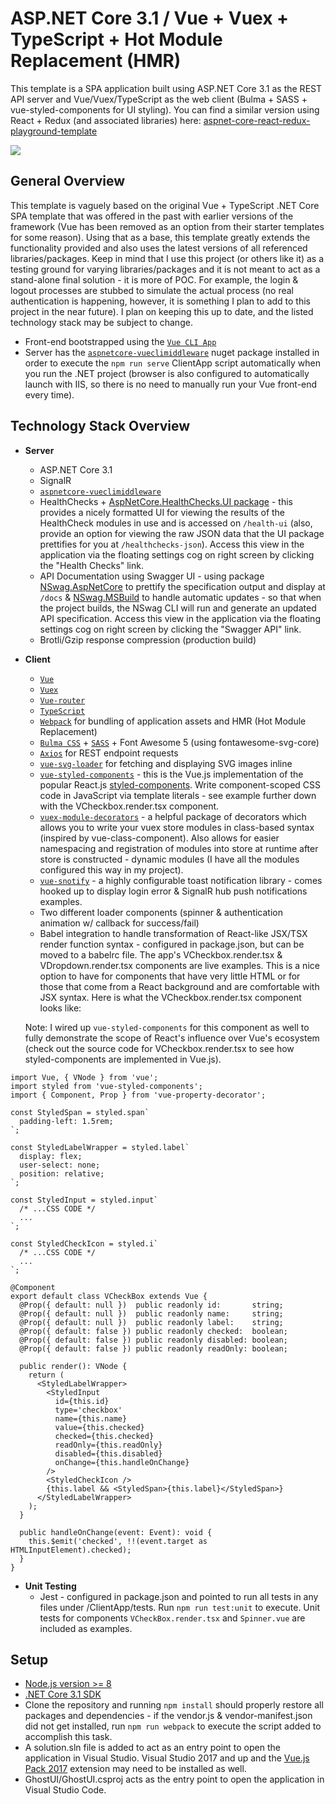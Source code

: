 # ASP.NET Core 3.1 / Vue + Vuex + TypeScript + Hot Module Replacement (HMR)
This template is a SPA application built using ASP.NET Core 3.1 as the REST API server and Vue/Vuex/TypeScript as the web client (Bulma + SASS + vue-styled-components for UI styling). You can find a similar version using React + Redux (and associated libraries) here: [aspnet-core-react-redux-playground-template](https://github.com/based-ghost/aspnet-core-react-redux-playground-template)


![](https://j.gifs.com/oVKkEY.gif)


## General Overview
This template is vaguely based on the original Vue + TypeScript .NET Core SPA template that was offered in the past with earlier versions of the framework (Vue has been removed as an option from their starter templates for some reason). Using that as a base, this template greatly extends the functionality provided and also uses the latest versions of all referenced libraries/packages. Keep in mind that I use this project (or others like it) as a testing ground for varying libraries/packages and it is not meant to act as a stand-alone final solution - it is more of POC. For example, the login & logout processes are stubbed to simulate the actual process (no real authentication is happening, however, it is something I plan to add to this project in the near future). I plan on keeping this up to date, and the listed technology stack may be subject to change.

* Front-end bootstrapped using the [`Vue CLI App`](https://cli.vuejs.org)
* Server has the [`aspnetcore-vueclimiddleware`](https://github.com/EEParker/aspnetcore-vueclimiddleware) nuget package installed in order to execute the `npm run serve` ClientApp script automatically when you run the .NET project (browser is also configured to automatically launch with IIS, so there is no need to manually run your Vue front-end every time).

## Technology Stack Overview
- **Server**
  - ASP.NET Core 3.1
  - SignalR
  - [`aspnetcore-vueclimiddleware`](https://github.com/EEParker/aspnetcore-vueclimiddleware)
  - HealthChecks + [AspNetCore.HealthChecks.UI package](https://github.com/xabaril/AspNetCore.Diagnostics.HealthChecks) - this provides  a nicely formatted UI for viewing the results of the HealthCheck modules in use and is accessed on ```/health-ui``` (also, provide an option for viewing the raw JSON data that the UI package prettifies for you at ```/healthchecks-json```). Access this view in the application via the floating settings cog on right screen by clicking the "Health Checks" link.
  - API Documentation using Swagger UI - using package [NSwag.AspNetCore](http://NSwag.org) to prettify the specification output and display at ```/docs``` & [NSwag.MSBuild](http://NSwag.org) to handle automatic updates - so that when the project builds, the NSwag CLI will run and generate an updated API specification. Access this view in the application via the floating settings cog on right screen by clicking the "Swagger API" link.
  - Brotli/Gzip response compression (production build)
- **Client**
  - [`Vue`](https://vuejs.org/)
  - [`Vuex`](https://vuex.vuejs.org/)
  - [`Vue-router`](https://router.vuejs.org/)
  - [`TypeScript`](https://www.typescriptlang.org/)
  - [`Webpack`](https://github.com/webpack/webpack) for bundling of application assets and HMR (Hot Module Replacement)
  - [`Bulma CSS`](https://bulma.io/) + [`SASS`](https://github.com/sass/sass) + Font Awesome 5 (using fontawesome-svg-core)
  - [`Axios`](https://github.com/axios/axios) for REST endpoint requests
  - [`vue-svg-loader`](https://github.com/axios/axios) for fetching and displaying SVG images inline
  - [`vue-styled-components`](https://github.com/styled-components/vue-styled-components) - this is the Vue.js implementation of the popular React.js [styled-components](https://www.styled-components.com/). Write component-scoped CSS code in JavaScript via template literals - see example further down with the VCheckbox.render.tsx component.
  - [`vuex-module-decorators`](https://github.com/championswimmer/vuex-module-decorators) - a helpful package of decorators which allows you to write your vuex store modules in class-based syntax (inspired by vue-class-component). Also allows for easier namespacing and registration of modules into store at runtime after store is constructed - dynamic modules (I have all the modules configured this way in my project).
  - [`vue-snotify`](https://github.com/artemsky/vue-snotify) - a highly configurable toast notification library - comes hooked up to display login error & SignalR hub push notifications examples.
  - Two different loader components (spinner & authentication animation w/ callback for success/fail)
  - Babel integration to handle transformation of React-like JSX/TSX render function syntax - configured in package.json, but can be moved to a babelrc file. The app's VCheckbox.render.tsx & VDropdown.render.tsx components are live examples. This is a nice option to have for components that have very little HTML or for those that come from a React background and are comfortable with JSX syntax. Here is what the VCheckbox.render.tsx component looks like:
  
  Note: I wired up ```vue-styled-components``` for this component as well to fully demonstrate the scope of React's influence over Vue's ecosystem (check out the source code for VCheckbox.render.tsx to see how styled-components are implemented in Vue.js).
  
```TSX
import Vue, { VNode } from 'vue';
import styled from 'vue-styled-components';
import { Component, Prop } from 'vue-property-decorator';

const StyledSpan = styled.span`
  padding-left: 1.5rem;
`;

const StyledLabelWrapper = styled.label`
  display: flex;
  user-select: none;
  position: relative;
`;

const StyledInput = styled.input`
  /* ...CSS CODE */
  ...
`;

const StyledCheckIcon = styled.i`
  /* ...CSS CODE */
  ...
`;

@Component
export default class VCheckBox extends Vue {
  @Prop({ default: null })  public readonly id:       string;
  @Prop({ default: null })  public readonly name:     string;
  @Prop({ default: null })  public readonly label:    string;
  @Prop({ default: false }) public readonly checked:  boolean;
  @Prop({ default: false }) public readonly disabled: boolean;
  @Prop({ default: false }) public readonly readOnly: boolean;

  public render(): VNode {
    return (
      <StyledLabelWrapper>
        <StyledInput
          id={this.id}
          type='checkbox'
          name={this.name}
          value={this.checked}
          checked={this.checked}
          readOnly={this.readOnly}
          disabled={this.disabled}
          onChange={this.handleOnChange}
        />
        <StyledCheckIcon />
        {this.label && <StyledSpan>{this.label}</StyledSpan>}
      </StyledLabelWrapper>
    );
  }

  public handleOnChange(event: Event): void {
    this.$emit('checked', !!(event.target as HTMLInputElement).checked);
  }
}
```
    
- **Unit Testing**
  - Jest - configured in package.json and pointed to run all tests in any files under /ClientApp/tests. Run ```npm run test:unit``` to execute. Unit tests for components `VCheckBox.render.tsx` and `Spinner.vue` are included as examples.
  
## Setup
  - [Node.js version >= 8](https://nodejs.org/en/download/)
  - [.NET Core 3.1 SDK](https://dotnet.microsoft.com/download/dotnet-core/3.1)
  - Clone the repository and running ```npm install``` should properly restore all packages and dependencies - if the vendor.js & vendor-manifest.json did not get installed, run ```npm run webpack``` to execute the script added to accomplish this task.
  - A solution.sln file is added to act as an entry point to open the application in Visual Studio. Visual Studio 2017 and up and the [Vue.js Pack 2017](https://marketplace.visualstudio.com/items?itemName=MadsKristensen.VuejsPack-18329) extension may need to be installed as well.
  - GhostUI/GhostUI.csproj acts as the entry point to open the application in Visual Studio Code.
